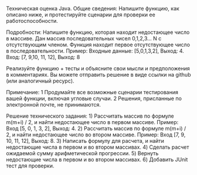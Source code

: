 Техническая оценка Java. Общие сведения: Напишите функцию, как описано ниже, и протестируйте сценарии для проверки ее работоспособности.

Подробности: Напишите функцию, которая находит недостающее число в массиве. Дан массив последовательных чисел 0,1,2,3... N с отсутствующим членом. Функция находит первое отсутствующее число в последовательности. Пример: Входные данные: [5,0,1,3,2], Выход: 4. Вход: [7, 9,10, 11, 12], Выход: 8

Реализуйте функцию + тесты и объясните свои мысли и предположения в комментариях. Вы можете отправить решение в виде ссылки на github (или аналогичный ресурс).

Примечание: 1 Продумайте все возможные сценарии тестирования вашей функции, включая угловые случаи. 2 Решения, присланные по электронной почте, не принимаются.

Решение технического задания: 1) Рассчитать массив по формуле m(m+i) / 2, и найти недостающее число в первом массиве. Пример: Вход [5, 0, 1, 3, 2], Выход: 4. 2) Рассчитать массив по формуле m(m+i) / 2, и найти недостающее число во втором массиве. Пример: Вход [7, 9, 10, 11, 12], Выход: 8. 3) Написать формулу для расчета, и найти недостающие числа в первом и во втором массивах. 4) Сделать расчет ожидаемой сумму арифметической прогрессии. 5) Вернуть недостающие числа в первом и во втором массивах. 6) Добавить JUnit тест для проверки.